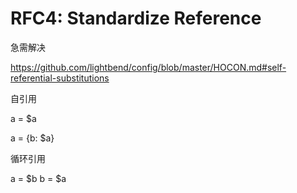 RFC4: Standardize Reference
===========================

急需解决

https://github.com/lightbend/config/blob/master/HOCON.md#self-referential-substitutions

自引用

a = $a

a = {b: $a}


循环引用

a = $b
b = $a
